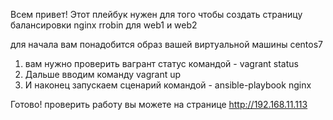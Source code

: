 Всем привет!
Этот плейбук нужен для того чтобы создать страницу балансировки nginx rrobin для web1 и web2

для начала вам понадобится образ вашей виртуальной машины centos7
1) вам нужно проверить вагрант статус командой - vagrant status
2) Дальше вводим команду vagrant up
3) И наконец запускаем сценарий командой - ansible-playbook nginx

Готово!
проверить работу вы можете на странице http://192.168.11.113
